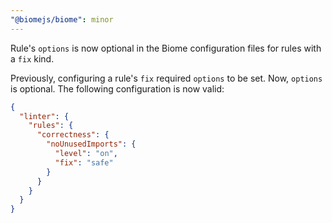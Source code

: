```yaml
---
"@biomejs/biome": minor
---
```


Rule's `options` is now optional in the Biome configuration files for rules with a `fix` kind.

Previously, configuring a rule's `fix` required `options` to be set.
Now, `options` is optional.
The following configuration is now valid:

```json
{
  "linter": {
    "rules": {
      "correctness": {
        "noUnusedImports": {
          "level": "on",
          "fix": "safe"
        }
      }
    }
  }
}
```
